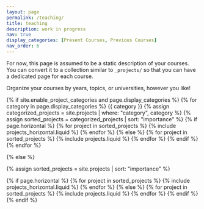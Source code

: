 ```yaml
---
layout: page
permalink: /teaching/
title: teaching
description: work in progress
nav: true
display_categories: [Present Courses, Previous Courses]
nav_order: 6
---
```


For now, this page is assumed to be a static description of your courses. You can convert it to a collection similar to `_projects/` so that you can have a dedicated page for each course.

Organize your courses by years, topics, or universities, however you like!

{% if site.enable_project_categories and page.display_categories %} {% for category in page.display_categories %}
{{ category }}
{% assign categorized_projects = site.projects | where: "category", category %} {% assign sorted_projects = categorized_projects | sort: "importance" %} {% if page.horizontal %}
{% for project in sorted_projects %} {% include projects_horizontal.liquid %} {% endfor %}
{% else %}
{% for project in sorted_projects %} {% include projects.liquid %} {% endfor %}
{% endif %} {% endfor %}

{% else %}

{% assign sorted_projects = site.projects | sort: "importance" %}

{% if page.horizontal %}
{% for project in sorted_projects %} {% include projects_horizontal.liquid %} {% endfor %}
{% else %}
{% for project in sorted_projects %} {% include projects.liquid %} {% endfor %}
{% endif %} {% endif %} 
